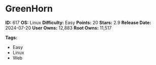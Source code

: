# GreenHorn

**ID:** 617
**OS:** Linux
**Difficulty:** Easy
**Points:** 20
**Stars:** 2.9
**Release Date:** 2024-07-20
**User Owns:** 12,883
**Root Owns:** 11,517

**Tags:**
- Easy
- Linux
- Web

